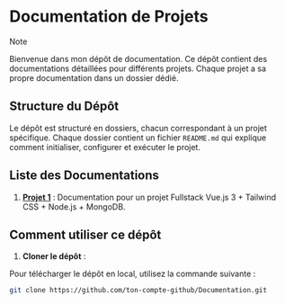 # Documentation de Projets
> [!NOTE]
>Bienvenue dans mon dépôt de documentation. Ce dépôt contient des documentations détaillées pour différents projets. Chaque projet a sa propre documentation dans un dossier dédié.

## Structure du Dépôt

Le dépôt est structuré en dossiers, chacun correspondant à un projet spécifique. Chaque dossier contient un fichier `README.md` qui explique comment initialiser, configurer et exécuter le projet.


## Liste des Documentations

1. **[Projet 1](Projet_1/README.md)** : Documentation pour un projet Fullstack Vue.js 3 + Tailwind CSS + Node.js + MongoDB.

## Comment utiliser ce dépôt

1. **Cloner le dépôt** :

Pour télécharger le dépôt en local, utilisez la commande suivante :
   ```bash
   git clone https://github.com/ton-compte-github/Documentation.git
